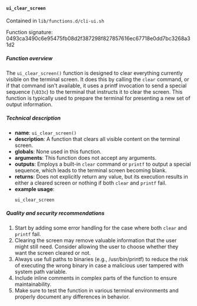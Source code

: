 #### `ui_clear_screen`

Contained in `lib/functions.d/cli-ui.sh`

Function signature: 0493ca3490c6e95475fb08d2f387298f827857616ec67718e0dd7bc3268a31d2

##### Function overview

The `ui_clear_screen()` function is designed to clear everything currently visible on the terminal screen. It does this by calling the `clear` command, or if that command isn't available, it uses a printf invocation to send a special sequence (`\033c`) to the terminal that instructs it to clear the screen. This function is typically used to prepare the terminal for presenting a new set of output information.

##### Technical description

- **name**: `ui_clear_screen()`
- **description**: A function that clears all visible content on the terminal screen.
- **globals**: None used in this function.
- **arguments**: This function does not accept any arguments.
- **outputs**: Employs a built-in `clear` command or `printf` to output a special sequence, which leads to the terminal screen becoming blank.
- **returns**: Does not explicitly return any value, but its execution results in either a cleared screen or nothing if both `clear` and `printf` fail.
- **example usage**:
  ```
  ui_clear_screen
  ```

##### Quality and security recommendations

1. Start by adding some error handling for the case where both `clear` and `printf` fail.
2. Clearing the screen may remove valuable information that the user might still need. Consider allowing the user to choose whether they want the screen cleared or not.
3. Always use full paths to binaries (e.g., /usr/bin/printf) to reduce the risk of executing the wrong binary in case a malicious user tampered with system path variable.
4. Include inline comments in complex parts of the function to ensure maintainability.
5. Make sure to test the function in various terminal environments and properly document any differences in behavior.


